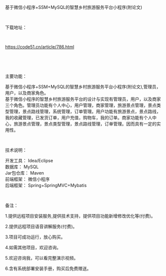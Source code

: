 <p>基于微信小程序+SSM+MySQL的智慧乡村旅游服务平台小程序(附论文)</p>

<p>&nbsp;</p>

<p>下载地址：</p>

<p>&nbsp;</p>

<p><a href="http://code51.cn/article/786.html">https://code51.cn/article/786.html</a></p>

<p>&nbsp;</p>

<p>&nbsp;</p>

<p>主要功能：</p>

<p><p>基于微信小程序+SSM+MySQL的智慧乡村旅游服务平台小程序(附论文),管理员，用户，以及商家角色。<br />
基于微信小程序的智慧乡村旅游服务平台的设计与实现有管理员，用户，以及商家三个角色。管理员功能有个人中心，用户管理，商家管理，旅游景点管理，景点类型管理，景点路线管理，系统管理，订单管理。用户功能有旅游景点，景点路线，我的收藏管理，已发货订单，用户充值，购物车，我的订单。商家功能有个人中心，旅游景点管理，景点类型管理，景点路线管理，订单管理。因而具有一定的实用性。</p>
</p>

<p>&nbsp;</p>

<p>技术说明：</p>

<p><p>开发工具： Idea/Eclipse<br />
数据库： MySQL<br />
Jar包仓库： Maven<br />
前端框架： 微信小程序<br />
后端框架： Spring+SpringMVC+Mybatis</p>
</p>

<p>&nbsp;</p>

<p>备注：</p>

<p>1.提供远程项目安装服务,提供技术支持，提供项目功能新增修改优化等(付费)。</p>

<p>2.提供远程项目语音讲解服务(付费)。</p>

<p>3.项目可成功运行，放心购买。</p>

<p>4.如需其他项目，欢迎咨询。</p>

<p>5.欢迎咨询我，可以看完整演示视频。</p>

<p>6.含有系统部署安装手册，购买后免费赠送。</p>
